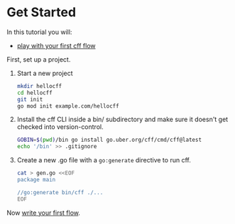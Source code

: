 # Get Started

In this tutorial you will:

- [play with your first cff flow](flow.md)

First, set up a project.

1. Start a new project

   ```bash
   mkdir hellocff
   cd hellocff
   git init
   go mod init example.com/hellocff
   ```

2. Install the cff CLI inside a bin/ subdirectory
   and make sure it doesn't get checked into version-control.

   ```bash
   GOBIN=$(pwd)/bin go install go.uber.org/cff/cmd/cff@latest
   echo '/bin' >> .gitignore
   ```

3. Create a new .go file with a `go:generate` directive to run cff.

   ```bash
   cat > gen.go <<EOF
   package main

   //go:generate bin/cff ./...
   EOF
   ```

Now [write your first flow](flow.md).

